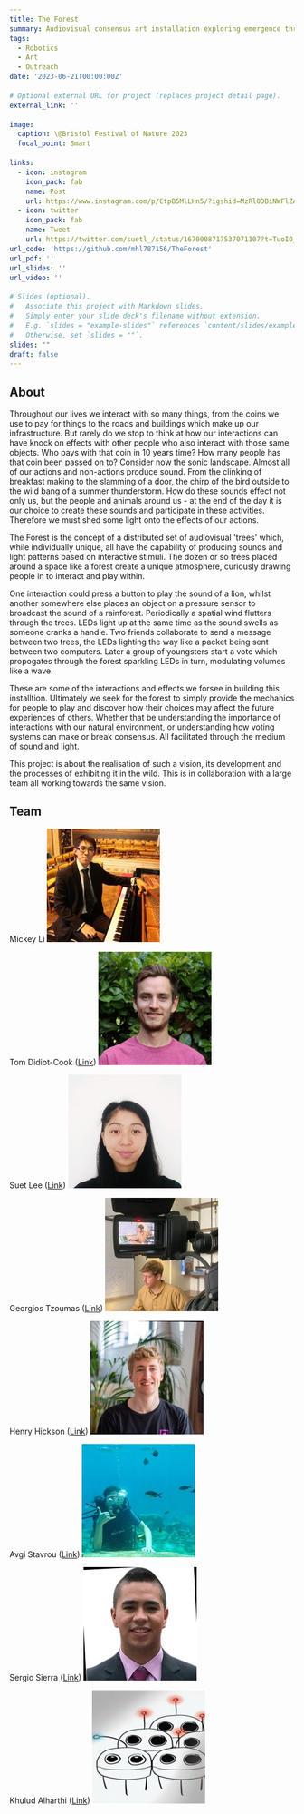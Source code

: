 ```yaml
---
title: The Forest
summary: Audiovisual consensus art installation exploring emergence through human interactions
tags:
  - Robotics
  - Art
  - Outreach
date: '2023-06-21T00:00:00Z'

# Optional external URL for project (replaces project detail page).
external_link: ''

image:
  caption: \@Bristol Festival of Nature 2023
  focal_point: Smart

links:
  - icon: instagram
    icon_pack: fab
    name: Post
    url: https://www.instagram.com/p/CtpB5MlLHn5/?igshid=MzRlODBiNWFlZA==
  - icon: twitter
    icon_pack: fab
    name: Tweet
    url: https://twitter.com/suetl_/status/1670008717537071107?t=TuoIO_Odz71Z-wnDwXJj9w&s=08
url_code: 'https://github.com/mhl787156/TheForest'
url_pdf: ''
url_slides: ''
url_video: ''

# Slides (optional).
#   Associate this project with Markdown slides.
#   Simply enter your slide deck's filename without extension.
#   E.g. `slides = "example-slides"` references `content/slides/example-slides.md`.
#   Otherwise, set `slides = ""`.
slides: ""
draft: false
---
```


## About

Throughout our lives we interact with so many things, from the coins we use to pay for things to the roads and buildings which make up our infrastructure. But rarely do we stop to think at how our interactions can have knock on effects with other people who also interact with those same objects. Who pays with that coin in 10 years time? How many people has that coin been passed on to? Consider now the sonic landscape. Almost all of our actions and non-actions produce sound. From the clinking of breakfast making to the slamming of a door, the chirp of the bird outside to the wild bang of a summer thunderstorm. How do these sounds effect not only us, but the people and animals around us - at the end of the day it is our choice to create these sounds and participate in these activities. Therefore we must shed some light onto the effects of our actions.

The Forest is the concept of a distributed set of audiovisual 'trees' which, while individually unique, all have the capability of producing sounds and light patterns based on interactive stimuli. The dozen or so trees placed around a space like a forest create a unique atmosphere, curiously drawing people in to interact and play within.

One interaction could press a button to play the sound of a lion, whilst another somewhere else places an object on a pressure sensor to broadcast the sound of a rainforest. Periodically a spatial wind flutters through the trees. LEDs light up at the same time as the sound swells as someone cranks a handle. Two friends collaborate to send a message between two trees, the LEDs lighting the way like a packet being sent between two computers. Later a group of youngsters start a vote which propogates through the forest sparkling LEDs in turn, modulating volumes like a wave.

These are some of the interactions and effects we forsee in building this installtion. Ultimately we seek for the forest to simply provide the mechanics for people to play and discover how their choices may affect the future experiences of others. Whether that be understanding the importance of interactions with our natural environment, or understanding how voting systems can make or break consensus. All facilitated through the medium of sound and light.

This project is about the realisation of such a vision, its development and the processes of exhibiting it in the wild. This is in collaboration with a large team all working towards the same vision.

## Team

Mickey Li
![mickey](team/mickey.jpg)

Tom Didiot-Cook ([Link](https://www.linkedin.com/in/didiotcook/))
![tom](team/tom-didiot-cook.jpg)

Suet Lee ([Link](https://www.linkedin.com/in/suet-lee-69b179115/))
![suet](team/suet.jpg)

Georgios Tzoumas ([Link](https://www.linkedin.com/in/georgiostzoumas/))
![georgios](team/Georgios.jpg)

Henry Hickson ([Link](https://www.linkedin.com/in/henry-hickson-29360090/))
![henry](team/henry.jpg)

Avgi Stavrou ([Link](https://www.farscope.bris.ac.uk/avgi-stavrou))
![avgi](team/avgi.jpg)

Sergio Sierra ([Link](https://www.linkedin.com/in/sergiodsierram/))
![Sergio](team/serfio.jpg)

Khulud Alharthi ([Link](https://www.linkedin.com/in/khulud-alharthi-172a98150/))
![Khulud](team/khulud.jpg)
